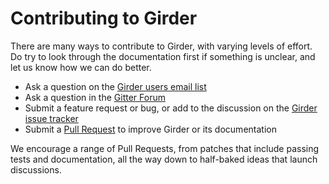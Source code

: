 Contributing to Girder
======================

There are many ways to contribute to Girder, with varying levels of effort.  Do try to look through the documentation first if something is unclear, and let us know how we can do better.

  * Ask a question on the [Girder users email list](http://public.kitware.com/mailman/listinfo/girder-users)
  * Ask a question in the [Gitter Forum](https://gitter.im/girder/girder)
  * Submit a feature request or bug, or add to the discussion on the [Girder issue tracker](https://github.com/girder/girder/issues>)
  * Submit a [Pull Request](https://github.com/girder/girder/pulls>) to improve Girder or its documentation

 We encourage a range of Pull Requests, from patches that include passing tests and documentation, all the way down to half-baked ideas that launch discussions.


